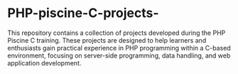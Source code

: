 # PHP-piscine-C-projects-
This repository contains a collection of projects developed during the PHP Piscine C training. These projects are designed to help learners and enthusiasts gain practical experience in PHP programming within a C-based environment, focusing on server-side programming, data handling, and web application development.
